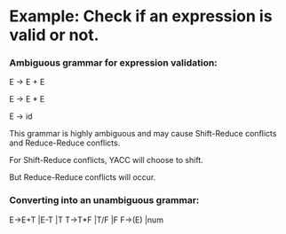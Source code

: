 # Example: Check if an expression is valid or not.
### Ambiguous grammar for expression validation:
E -> E + E

E -> E * E

E -> id

This grammar is highly ambiguous and may cause Shift-Reduce conflicts and Reduce-Reduce conflicts.

For Shift-Reduce conflicts, YACC will choose to shift.

But Reduce-Reduce conflicts will occur.

### Converting into an unambiguous grammar:

E->E+T
  |E-T
  |T
T->T*F
  |T/F
  |F
F->(E)
  |num

